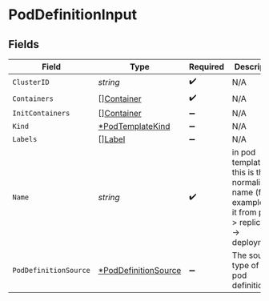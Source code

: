 # PodDefinitionInput


## Fields

| Field                                                                                                     | Type                                                                                                      | Required                                                                                                  | Description                                                                                               |
| --------------------------------------------------------------------------------------------------------- | --------------------------------------------------------------------------------------------------------- | --------------------------------------------------------------------------------------------------------- | --------------------------------------------------------------------------------------------------------- |
| `ClusterID`                                                                                               | *string*                                                                                                  | :heavy_check_mark:                                                                                        | N/A                                                                                                       |
| `Containers`                                                                                              | [][Container](../../models/shared/container.md)                                                           | :heavy_check_mark:                                                                                        | N/A                                                                                                       |
| `InitContainers`                                                                                          | [][Container](../../models/shared/container.md)                                                           | :heavy_minus_sign:                                                                                        | N/A                                                                                                       |
| `Kind`                                                                                                    | [*PodTemplateKind](../../models/shared/podtemplatekind.md)                                                | :heavy_minus_sign:                                                                                        | N/A                                                                                                       |
| `Labels`                                                                                                  | [][Label](../../models/shared/label.md)                                                                   | :heavy_minus_sign:                                                                                        | N/A                                                                                                       |
| `Name`                                                                                                    | *string*                                                                                                  | :heavy_check_mark:                                                                                        | in pod template, this is the normalized name (for example, get it from pod -> replicaset -> deployment).<br/> |
| `PodDefinitionSource`                                                                                     | [*PodDefinitionSource](../../models/shared/poddefinitionsource.md)                                        | :heavy_minus_sign:                                                                                        | The source type of the pod definition                                                                     |